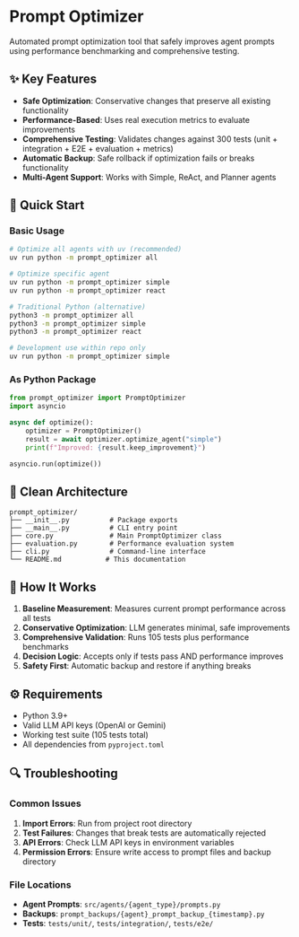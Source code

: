 # Prompt Optimizer

Automated prompt optimization tool that safely improves agent prompts using performance benchmarking and comprehensive testing.

## ✨ Key Features

- **Safe Optimization**: Conservative changes that preserve all existing functionality
- **Performance-Based**: Uses real execution metrics to evaluate improvements
- **Comprehensive Testing**: Validates changes against 300 tests (unit + integration + E2E + evaluation + metrics)
- **Automatic Backup**: Safe rollback if optimization fails or breaks functionality
- **Multi-Agent Support**: Works with Simple, ReAct, and Planner agents

## 🚀 Quick Start

### Basic Usage

```bash
# Optimize all agents with uv (recommended)
uv run python -m prompt_optimizer all

# Optimize specific agent
uv run python -m prompt_optimizer simple
uv run python -m prompt_optimizer react

# Traditional Python (alternative)
python3 -m prompt_optimizer all
python3 -m prompt_optimizer simple
python3 -m prompt_optimizer react

# Development use within repo only
uv run python -m prompt_optimizer simple
```

### As Python Package

```python
from prompt_optimizer import PromptOptimizer
import asyncio

async def optimize():
    optimizer = PromptOptimizer()
    result = await optimizer.optimize_agent("simple")
    print(f"Improved: {result.keep_improvement}")

asyncio.run(optimize())
```

## 📁 Clean Architecture

```
prompt_optimizer/
├── __init__.py          # Package exports
├── __main__.py          # CLI entry point  
├── core.py              # Main PromptOptimizer class
├── evaluation.py        # Performance evaluation system
├── cli.py               # Command-line interface
└── README.md           # This documentation
```

## 🔧 How It Works

1. **Baseline Measurement**: Measures current prompt performance across all tests
2. **Conservative Optimization**: LLM generates minimal, safe improvements  
3. **Comprehensive Validation**: Runs 105 tests plus performance benchmarks
4. **Decision Logic**: Accepts only if tests pass AND performance improves
5. **Safety First**: Automatic backup and restore if anything breaks

## ⚙️ Requirements

- Python 3.9+
- Valid LLM API keys (OpenAI or Gemini)
- Working test suite (105 tests total)
- All dependencies from `pyproject.toml`

## 🔍 Troubleshooting

### Common Issues

1. **Import Errors**: Run from project root directory
2. **Test Failures**: Changes that break tests are automatically rejected
3. **API Errors**: Check LLM API keys in environment variables
4. **Permission Errors**: Ensure write access to prompt files and backup directory

### File Locations

- **Agent Prompts**: `src/agents/{agent_type}/prompts.py`
- **Backups**: `prompt_backups/{agent}_prompt_backup_{timestamp}.py`
- **Tests**: `tests/unit/`, `tests/integration/`, `tests/e2e/`
